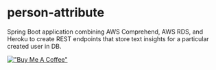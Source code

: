 # person-attribute
Spring Boot application combining AWS Comprehend, AWS RDS, and Heroku to create REST endpoints that store text insights for a particular created user in DB.


[!["Buy Me A Coffee"](https://www.buymeacoffee.com/assets/img/custom_images/orange_img.png)](https://www.buymeacoffee.com/semmet)
